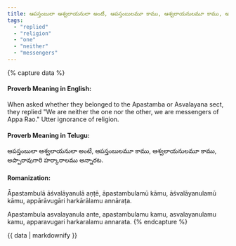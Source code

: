```yaml
---
title: ఆపస్తంబులా ఆశ్వలాయనులా అంటే, ఆపస్తంబులమూ కాము, ఆశ్వలాయనులమూ కాము, అప్పారావుగారి హర్కారాలము అన్నారట.
tags:
  - "replied"
  - "religion"
  - "one"
  - "neither"
  - "messengers"
---
```


{% capture data %}
#### Proverb Meaning in English:
When asked whether they belonged to the Apastamba or Asvalayana sect, they replied "We are neither the one nor the other, we are messengers of Appa Rao."
Utter ignorance of religion.

#### Proverb Meaning in Telugu:
ఆపస్తంబులా ఆశ్వలాయనులా అంటే, ఆపస్తంబులమూ కాము, ఆశ్వలాయనులమూ కాము, అప్పారావుగారి హర్కారాలము అన్నారట.

#### Romanization:
Āpastambulā āśvalāyanulā aṇṭē, āpastambulamū kāmu, āśvalāyanulamū kāmu, appārāvugāri harkārālamu annāraṭa.

Apastambula asvalayanula ante, apastambulamu kamu, asvalayanulamu kamu, apparavugari harkaralamu annarata.
{% endcapture %}

{{ data | markdownify }}

